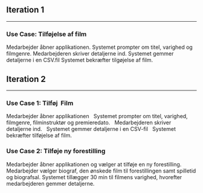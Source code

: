 
## Iteration 1
---
### Use Case: Tilføjelse af film

Medarbejder åbner applikationen.
Systemet prompter om titel, varighed og filmgenre.
Medarbejderen skriver detaljerne ind.
Systemet gemmer detaljerne i en CSV.fil
Systemet bekræfter tilgøjelse af film.


## Iteration 2
---

### Use Case 1: Tilføj  Film 

Medarbejder åbner applikationen  
Systemet prompter om titel, varighed, filmgenre, filminstruktør og premieredato.  
Medarbejderen skriver detaljerne ind.  
Systemet gemmer detaljerne i en CSV-fil  
Systemet bekræfter tilføjelse af film.   

### Use Case 2: Tilføje ny forestilling 

Medarbejder åbner applikationen og vælger at tilføje en ny forestilling. Medarbejder vælger biograf, den ønskede film til forestillingen samt spilletid og biografsal. Systemet tillægger 30 min til filmens varighed, hvorefter medarbejderen gemmer detaljerne.